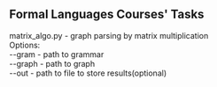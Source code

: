 ## Formal Languages Courses' Tasks

matrix_algo.py - graph parsing by matrix multiplication  <br />
Options:  <br />
--gram  - path to grammar  <br />
--graph - path to graph  <br />
--out   - path to file to store results(optional)  
